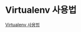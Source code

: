 Virtualenv 사용법
================

[Virtualenv 사용법](https://beomi.github.io/2016/12/28/HowToSetup-Virtualenv-VirtualenvWrapper/)


